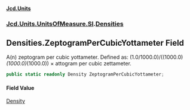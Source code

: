 #### [Jcd.Units](index.md 'index')
### [Jcd.Units.UnitsOfMeasure.SI](Jcd.Units.UnitsOfMeasure.SI.md 'Jcd.Units.UnitsOfMeasure.SI').[Densities](Densities.md 'Jcd.Units.UnitsOfMeasure.SI.Densities')

## Densities.ZeptogramPerCubicYottameter Field

A(n) zeptogram per cubic yottameter. Defined as: (1.0/1000.0)/((1000.0)*(1000.0)*(1000.0)) × attogram per cubic zettameter.

```csharp
public static readonly Density ZeptogramPerCubicYottameter;
```

#### Field Value
[Density](Density.md 'Jcd.Units.UnitTypes.Density')